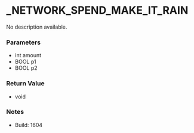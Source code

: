 # _NETWORK_SPEND_MAKE_IT_RAIN

No description available.

### Parameters
* int amount
* BOOL p1
* BOOL p2

### Return Value
* void

### Notes
* Build: 1604

